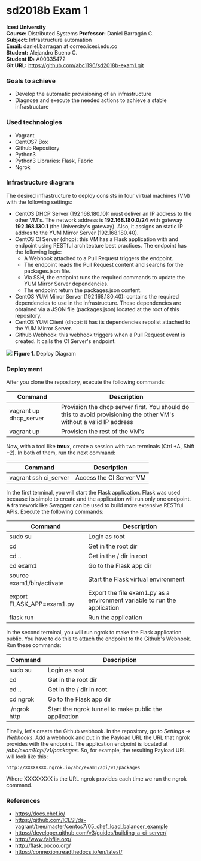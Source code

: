 # sd2018b Exam 1
**Icesi University**  
**Course:** Distributed Systems 
**Professor:** Daniel Barragán C.  
**Subject:** Infrastructure automation  
**Email:** daniel.barragan at correo.icesi.edu.co  
**Student:** Alejandro Bueno C.  
**Student ID:** A00335472  
**Git URL:** https://github.com/abc1196/sd2018b-exam1.git  

### Goals to achieve
* Develop the automatic provisioning of an infrastructure
* Diagnose and execute the needed actions to achieve a stable infrastructure  

### Used technologies
* Vagrant
* CentOS7 Box
* Github Repository
* Python3
* Python3 Libraries: Flask, Fabric
* Ngrok  

### Infrastructure diagram  
The desired infrastructure to deploy consists in four virtual machines (VM) with the following settings:  
* CentOS DHCP Server (192.168.180.10): must deliver an IP address to the other VM's. The network address is **192.168.180.0/24** with gateway **192.168.130.1** (the University's gateway). Also, it assigns an static IP addres to the YUM Mirror Server (192.168.180.40).  
* CentOS CI Server (dhcp): this VM has a Flask application with and endpoint using RESTful architecture best practices. The endpoint has the following logic:   
  * A Webhook attached to a Pull Request triggers the endpoint.  
  * The endpoint reads the Pull Request content and searchs for the packages.json file.  
  * Via SSH, the endpoint runs the required commands to update the YUM Mirror Server dependencies.
  * The endpoint return the packages.json content.
* CentOS YUM Mirror Server (192.168.180.40): contains the required dependencies to use in the infrastructure. These dependencies are obtained via a JSON file (packages.json) located at the root of this repository.
* CentOS YUM Client (dhcp): it has its dependencies repolist attached to the YUM Mirror Server.  
* Github Webhook: this webhook triggers when a Pull Request event is created. It calls the CI Server's endpoint.  

![][1]
**Figure 1**. Deploy Diagram  

### Deployment  
After you clone the repository, execute the following commands:  

| Command | Description   |
|---|---|
| vagrant up dhcp_server | Provision the dhcp server first. You should do this to avoid provisioning the other VM's without a valid IP address |  
| vagrant up | Provision the rest of the VM's |  
 
Now, with a tool like **tmux**, create a session with two terminals (Ctrl +A, Shift +2). In both of them, run the next command:  

| Command | Description   |
|---|---|
| vagrant ssh ci_server | Access the CI Server VM |  

In the first terminal, you will start the Flask application. Flask was used because its simple to create and the application will run only one endpoint. A framework like Swagger can be used to build more extensive RESTful APIs. Execute the following commands:  

| Command | Description   |
|---|---|
| sudo su | Login as root |  
| cd | Get in the root dir |
| cd .. | Get in the / dir in root |  
| cd exam1 | Go to the Flask app dir |
| source exam1/bin/activate | Start the Flask virtual environment |
| export FLASK_APP=exam1.py | Export the file exam1.py as a environment variable to run the application |
| flask run | Run the application | 

In the second terminal, you will run ngrok to make the Flask application public. You have to do this to attach the endpoint to the Github's Webhook. Run these commands:  

| Command | Description   |
|---|---|
| sudo su | Login as root |  
| cd | Get in the root dir |
| cd .. | Get in the / dir in root |  
| cd ngrok | Go to the Flask app dir |
| ./ngrok http | Start the ngrok tunnel to make public the application |  

Finally, let's create the Github webhook. In the repository, go to *Settings -> Webhooks*. Add a webhook and put in the Payload URL the URL that ngrok provides with the endpoint. The application endpoint is located at */abc/exam1/api/v1/packages*. So, for example, the resulting Payload URL will look like this:  

```
http://XXXXXXXX.ngrok.io/abc/exam1/api/v1/packages
```
Where XXXXXXXX is the URL ngrok provides each time we run the ngrok command.


### References  
* https://docs.chef.io/  
* https://github.com/ICESI/ds-vagrant/tree/master/centos7/05_chef_load_balancer_example
* https://developer.github.com/v3/guides/building-a-ci-server/
* http://www.fabfile.org/
* http://flask.pocoo.org/  
* https://connexion.readthedocs.io/en/latest/  

[1]: images/01_deploy_diagrampng.png
